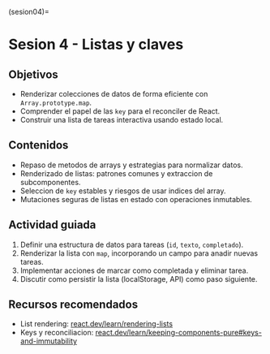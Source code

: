 (sesion04)=
# Sesion 4 - Listas y claves

## Objetivos
- Renderizar colecciones de datos de forma eficiente con `Array.prototype.map`.
- Comprender el papel de las `key` para el reconciler de React.
- Construir una lista de tareas interactiva usando estado local.

## Contenidos
- Repaso de metodos de arrays y estrategias para normalizar datos.
- Renderizado de listas: patrones comunes y extraccion de subcomponentes.
- Seleccion de `key` estables y riesgos de usar indices del array.
- Mutaciones seguras de listas en estado con operaciones inmutables.

## Actividad guiada
1. Definir una estructura de datos para tareas (`id`, `texto`, `completado`).
2. Renderizar la lista con `map`, incorporando un campo para anadir nuevas tareas.
3. Implementar acciones de marcar como completada y eliminar tarea.
4. Discutir como persistir la lista (localStorage, API) como paso siguiente.

## Recursos recomendados
- List rendering: [react.dev/learn/rendering-lists](https://react.dev/learn/rendering-lists)
- Keys y reconciliacion: [react.dev/learn/keeping-components-pure#keys-and-immutability](https://react.dev/learn/keeping-components-pure#keys-and-immutability)
